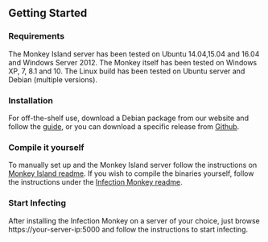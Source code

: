 
Getting Started
---------------

### Requirements

The Monkey Island server has been tested on Ubuntu 14.04,15.04 and 16.04 and Windows Server 2012.
The Monkey itself has been tested on Windows XP, 7, 8.1 and 10. The Linux build has been tested on Ubuntu server and Debian (multiple versions).

### Installation

For off-the-shelf use, download a Debian package from our website and follow the [guide](https://www.guardicore.com/infectionmonkey/wt/), or you can download a specific release from [Github](https://github.com/guardicore/monkey/releases).

### Compile it yourself
To manually set up and the Monkey Island server follow the instructions on [Monkey Island readme](monkey_island/readme.txt). If you wish to compile the binaries yourself, follow the instructions under the [Infection Monkey readme](chaos_monkey/readme.txt).

### Start Infecting

After installing the Infection Monkey on a server of your choice, just browse https://your-server-ip:5000 and follow the instructions to start infecting.